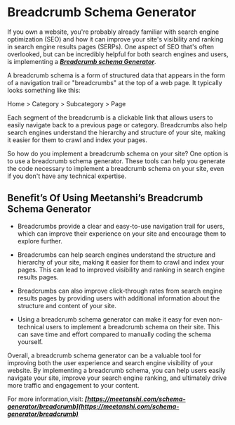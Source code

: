 # Breadcrumb Schema Generator
If you own a website, you're probably already familiar with search engine optimization (SEO) and how it can improve your site's visibility and ranking in search engine results pages (SERPs). One aspect of SEO that's often overlooked, but can be incredibly helpful for both search engines and users, is implementing a ***[Breadcrumb schema Generator](https://meetanshi.com/schema-generator/breadcrumb)***.

A breadcrumb schema is a form of structured data that appears in the form of a navigation trail or "breadcrumbs" at the top of a web page. It typically looks something like this:

Home > Category > Subcategory > Page

Each segment of the breadcrumb is a clickable link that allows users to easily navigate back to a previous page or category. Breadcrumbs also help search engines understand the hierarchy and structure of your site, making it easier for them to crawl and index your pages.

So how do you implement a breadcrumb schema on your site? One option is to use a breadcrumb schema generator. These tools can help you generate the code necessary to implement a breadcrumb schema on your site, even if you don't have any technical expertise.

## Benefit’s Of Using Meetanshi’s Breadcrumb Schema Generator

* Breadcrumbs provide a clear and easy-to-use navigation trail for users, which can improve their experience on your site and encourage them to explore further.

*  Breadcrumbs can help search engines understand the structure and hierarchy of your site, making it easier for them to crawl and index your pages. This can lead to improved visibility and ranking in search engine results pages.

*  Breadcrumbs can also improve click-through rates from search engine results pages by providing users with additional information about the structure and content of your site.

*  Using a breadcrumb schema generator can make it easy for even non-technical users to implement a breadcrumb schema on their site. This can save time and effort compared to manually coding the schema yourself.

Overall, a breadcrumb schema generator can be a valuable tool for improving both the user experience and search engine visibility of your website. By implementing a breadcrumb schema, you can help users easily navigate your site, improve your search engine ranking, and ultimately drive more traffic and engagement to your content.

For more information,visit: ***[https://meetanshi.com/schema-generator/breadcrumb](https://meetanshi.com/schema-generator/breadcrumb)***


